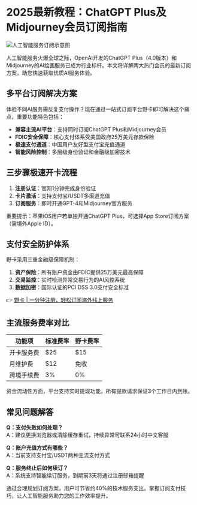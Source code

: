 # 2025最新教程：ChatGPT Plus及Midjourney会员订阅指南

![人工智能服务订阅示意图](https://bbtdd.com/wp-content/uploads/img/8502530166.webp)

人工智能服务火爆全球之际，OpenAI开发的ChatGPT Plus（4.0版本）和Midjourney的AI绘画服务已成为行业标杆。本文将详解两大热门会员的最新订阅方案，助您快速获取优质AI服务体验。

## 多平台订阅解决方案
体验不同AI服务需反复支付操作？现在通过一站式订阅平台野卡即可解决这个痛点，重要功能特色包括：
- **兼容主流AI平台**：支持同时订阅ChatGPT Plus和Midjourney会员
- **FDIC安全保障**：核心支付体系受美国政府25万美元存款保险
- **极速支付通道**：中国用户友好型支付宝充值通道
- **智能风险控制**：多层级身份验证和金融级加密技术

## 三步骤极速开卡流程
1. **注册认证**：官网1分钟完成身份验证
2. **卡片激活**：支持支付宝/USDT多渠道充值
3. **订阅服务**：即时开通GPT-4和Midjourney官方服务


重要提示：苹果iOS用户若单独开通ChatGPT Plus，可选择App Store订阅方案（需境外Apple ID）。

## 支付安全防护体系
野卡采用三重金融级保障机制：
1. **资产保险**：所有账户资金由FDIC提供25万美元最高保障
2. **交易监控**：实时检测异常交易行为的AI风控系统
3. **数据加密**：国际认证的PCI DSS 3.0支付安全标准

👉 [野卡 | 一分钟注册，轻松订阅海外线上服务](https://bbtdd.com/yeka)

## 主流服务费率对比
| 功能项        | 标准费率 | 野卡费率 |
|---------------|----------|--------------|
| 开卡服务费    | $25      | $15          |
| 月维护费      | $12      | 免收         |
| 跨境手续费    | 3%       | 0%           |

资金流动性方面，平台支持实时提现功能，所有提款请求保证3个工作日内到账。

## 常见问题解答
**Q：支付失败如何处理？**  
A：建议更换浏览器或清除缓存重试，持续异常可联系24小时中文客服

**Q：账户充值方式有哪些？**  
A：当前支持支付宝/USDT两种主流支付方式

**Q：服务终止后如何续订？**  
A：系统支持智能续订服务，到期前3天将通过注册邮箱提醒

通过合理规划订阅方案，用户可节省约40%的技术服务支出。掌握订阅支付技巧，让人工智能服务助力您的工作效率提升。